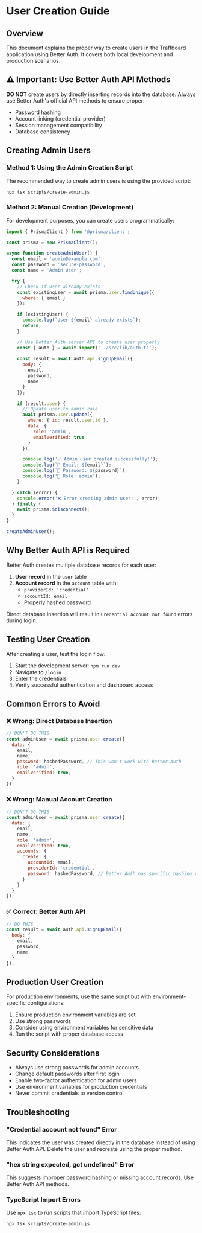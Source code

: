 # User Creation Guide

## Overview

This document explains the proper way to create users in the Traffboard application using Better Auth. It covers both local development and production scenarios.

## ⚠️ Important: Use Better Auth API Methods

**DO NOT** create users by directly inserting records into the database. Always use Better Auth's official API methods to ensure proper:
- Password hashing
- Account linking (credential provider)
- Session management compatibility
- Database consistency

## Creating Admin Users

### Method 1: Using the Admin Creation Script

The recommended way to create admin users is using the provided script:

```bash
npx tsx scripts/create-admin.js
```

### Method 2: Manual Creation (Development)

For development purposes, you can create users programmatically:

```javascript
import { PrismaClient } from '@prisma/client';

const prisma = new PrismaClient();

async function createAdminUser() {
  const email = 'admin@example.com';
  const password = 'secure-password';
  const name = 'Admin User';

  try {
    // Check if user already exists
    const existingUser = await prisma.user.findUnique({
      where: { email }
    });

    if (existingUser) {
      console.log(`User ${email} already exists`);
      return;
    }

    // Use Better Auth server API to create user properly
    const { auth } = await import('../src/lib/auth.ts');
    
    const result = await auth.api.signUpEmail({
      body: {
        email,
        password,
        name
      }
    });

    if (result.user) {
      // Update user to admin role
      await prisma.user.update({
        where: { id: result.user.id },
        data: { 
          role: 'admin',
          emailVerified: true 
        }
      });

      console.log('✅ Admin user created successfully!');
      console.log(`📧 Email: ${email}`);
      console.log(`🔑 Password: ${password}`);
      console.log('👑 Role: admin');
    }

  } catch (error) {
    console.error('❌ Error creating admin user:', error);
  } finally {
    await prisma.$disconnect();
  }
}

createAdminUser();
```

## Why Better Auth API is Required

Better Auth creates multiple database records for each user:

1. **User record** in the `user` table
2. **Account record** in the `account` table with:
   - `providerId: 'credential'`
   - `accountId: email`
   - Properly hashed password

Direct database insertion will result in `Credential account not found` errors during login.

## Testing User Creation

After creating a user, test the login flow:

1. Start the development server: `npm run dev`
2. Navigate to `/login`
3. Enter the credentials
4. Verify successful authentication and dashboard access

## Common Errors to Avoid

### ❌ Wrong: Direct Database Insertion
```javascript
// DON'T DO THIS
const adminUser = await prisma.user.create({
  data: {
    email,
    name,
    password: hashedPassword, // This won't work with Better Auth
    role: 'admin',
    emailVerified: true,
  }
});
```

### ❌ Wrong: Manual Account Creation
```javascript
// DON'T DO THIS
const adminUser = await prisma.user.create({
  data: {
    email,
    name,
    role: 'admin',
    emailVerified: true,
    accounts: {
      create: {
        accountId: email,
        providerId: 'credential',
        password: hashedPassword, // Better Auth has specific hashing requirements
      }
    }
  }
});
```

### ✅ Correct: Better Auth API
```javascript
// DO THIS
const result = await auth.api.signUpEmail({
  body: {
    email,
    password,
    name
  }
});
```

## Production User Creation

For production environments, use the same script but with environment-specific configurations:

1. Ensure production environment variables are set
2. Use strong passwords
3. Consider using environment variables for sensitive data
4. Run the script with proper database access

## Security Considerations

- Always use strong passwords for admin accounts
- Change default passwords after first login
- Enable two-factor authentication for admin users
- Use environment variables for production credentials
- Never commit credentials to version control

## Troubleshooting

### "Credential account not found" Error
This indicates the user was created directly in the database instead of using Better Auth API. Delete the user and recreate using the proper method.

### "hex string expected, got undefined" Error
This suggests improper password hashing or missing account records. Use Better Auth API methods.

### TypeScript Import Errors
Use `npx tsx` to run scripts that import TypeScript files:
```bash
npx tsx scripts/create-admin.js
```